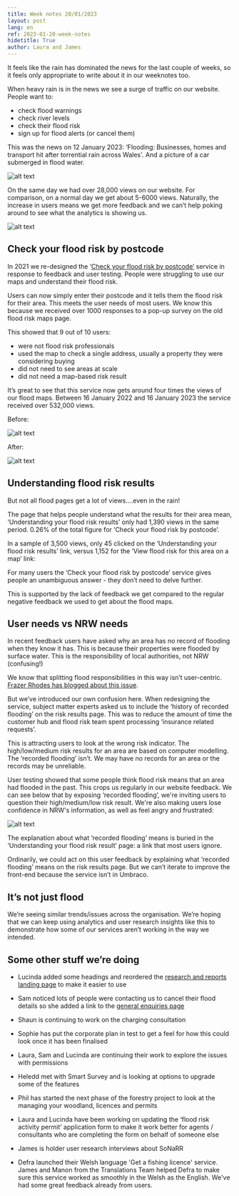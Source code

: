 ```yaml
---
title: Week notes 20/01/2023
layout: post
lang: en
ref: 2023-01-20-week-notes
hidetitle: True
author: Laura and James
---
```


It feels like the rain has dominated the news for the last couple of weeks, so it feels only appropriate to write about it in our weeknotes too.

When heavy rain is in the news we see a surge of traffic on our website. People want to:

+ check flood warnings
+ check river levels
+ check their flood risk
+ sign up for flood alerts (or cancel them)

This was the news on 12 January 2023: ‘Flooding: Businesses, homes and transport hit after torrential rain across Wales'. And a picture of a car submerged in flood water.

![alt text](https://github.com/nrw-digital/week-notes/blob/main/images/Flood%20news%20story.png?raw=true)

On the same day we had over 28,000 views on our website. For comparison, on a normal day we get about 5-6000 views. Naturally, the increase in users means we get more feedback and we can’t help poking around to see what the analytics is showing us.

![alt text](https://github.com/nrw-digital/week-notes/blob/main/images/Flood%20analytics.png?raw=true)

## Check your flood risk by postcode

In 2021 we re-designed the ‘[Check your flood risk by postcode’](https://naturalresources.wales/flooding/check-your-flood-risk-by-postcode/?lang=en) service in response to feedback and user testing. People were struggling to use our maps and understand their flood risk.

Users can now simply enter their postcode and it tells them the flood risk for their area. This meets the user needs of most users. We know this because we received over 1000 responses to a pop-up survey on the old flood risk maps page.

This showed that 9 out of 10 users: 

+ were not flood risk professionals
+ used the map to check a single address, usually a property they were considering buying
+ did not need to see areas at scale
+ did not need a map-based risk result

It’s great to see that this service now gets around four times the views of our flood maps. Between 16 January 2022 and 16 January 2023 the service received over 532,000 views. 

Before:

![alt text](https://github.com/nrw-digital/week-notes/blob/main/images/Flood%20map%20before.png?raw=true)


After:

![alt text](https://github.com/nrw-digital/week-notes/blob/main/images/Flood%20map%20after.png?raw=true)

## Understanding flood risk results 

But not all flood pages get a lot of views….even in the rain! 

The page that helps people understand what the results for their area mean, ‘Understanding your flood risk results’ only had 1,390 views in the same period. 0.26% of the total figure for ‘Check your flood risk by postcode’. 

In a sample of 3,500 views, only 45 clicked on the ‘Understanding your flood risk results’ link, versus 1,152 for the ‘View flood risk for this area on a map’ link:

For many users the ‘Check your flood risk by postcode’ service gives people an unambiguous answer -  they don’t need to delve further. 

This is supported by the lack of feedback we get compared to the regular negative feedback we used to get about the flood maps. 

## User needs vs NRW needs

In recent feedback users have asked why an area has no record of flooding when they know it has. This is because their properties were flooded by surface water. This is the responsibility of local authorities, not NRW (confusing!)

We know that splitting flood responsibilities in this way isn’t user-centric. [Frazer Rhodes has blogged about this issue](https://medium.com/@frazer_HX/surfacing-the-issues-flood-warnings-for-that-other-type-of-flood-risk-55503597e867). 

But we’ve introduced our own confusion here. When redesigning the service, subject matter experts asked us to include the ‘history of recorded flooding’ on the risk results page. This was to reduce the amount of time the customer hub and flood risk team spent processing ‘insurance related requests’. 

This is attracting users to look at the wrong risk indicator. The high/low/medium risk results for an area are based on computer modelling. The ‘recorded flooding’ isn’t. We may have no records for an area or the records may be unreliable. 

User testing showed that some people think flood risk means that an area had flooded in the past. This crops us regularly in our website feedback. We can see below that by exposing ‘recorded flooding’, we're inviting users to question their high/medium/low risk result. We're also making users lose confidence in NRW's information, as well as feel angry and frustrated:

![alt text](https://github.com/nrw-digital/week-notes/blob/main/images/Flood%20website%20feedback.png?raw=true)

The explanation about what  ‘recorded flooding’ means is buried in the ‘Understanding your flood risk result’ page: a link that most users ignore. 

Ordinarily, we could act on this user feedback  by  explaining what ‘recorded flooding’ means  on the risk results page. But we can’t iterate to improve the front-end because the service isn’t in Umbraco. 

## It’s not just flood

We’re seeing similar trends/issues across the organisation. We’re hoping that we can keep using analytics and user research insights like this to demonstrate how some of our services aren’t working in the way we intended.

## Some other stuff we’re doing

+ Lucinda added some headings and reordered the [research and reports landing page](https://naturalresources.wales/evidence-and-data/research-and-reports/?lang=en) to make it easier to use

+ Sam noticed lots of people were contacting us to cancel their flood details so she added a link to the [general enquiries page](https://naturalresources.wales/about-us/contact-us/general-enquiries/?lang=en)

+ Shaun is continuing to work on the charging consultation 

+ Sophie has put the corporate plan in test to get a feel for how this could look once it has been finalised

+ Laura, Sam and Lucinda are continuing their work to explore the issues with permissions 

+ Heledd met with Smart Survey and is looking at options to upgrade some of the features

+ Phil has started the next phase of the forestry project to look at the managing your woodland, licences and permits

+ Laura and Lucinda have been working on updating the ‘flood risk activity permit’ application form to make it work better for agents / consultants who are completing the form on behalf of someone else

+ James is holder user research interviews about SoNaRR

+ Defra launched their Welsh language 'Get a fishing licence' service. James and Manon from the Translations Team helped Defra to make sure this service worked as smoothly in the Welsh as the English. We've had some great feedback already from users.  
